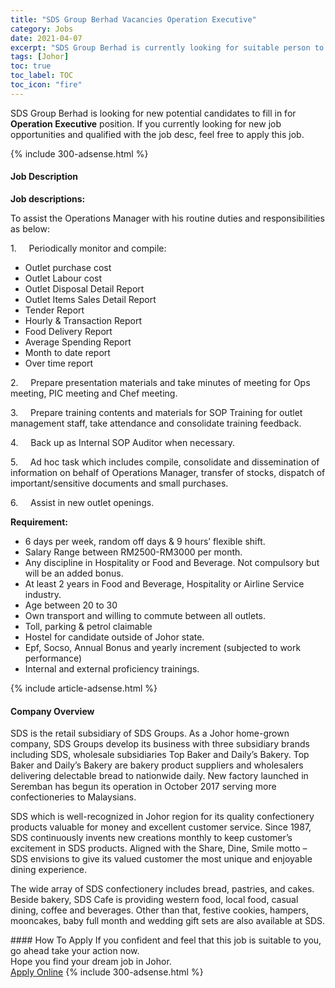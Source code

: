 ```yaml
---
title: "SDS Group Berhad Vacancies Operation Executive" 
category: Jobs 
date: 2021-04-07 
excerpt: "SDS Group Berhad is currently looking for suitable person to fill in the Operation Executive which based in Johor" 
tags: [Johor] 
toc: true 
toc_label: TOC 
toc_icon: "fire" 
--- 
```


<p>SDS Group Berhad is looking for new potential candidates to fill in for <b>Operation Executive</b> position. If you currently looking for new job opportunities and qualified with the job desc, feel free to apply this job.
</p>{% include 300-adsense.html %} 
<div><div><h4>Job Description</h4></div><div><div><span><div><p><strong>Job descriptions:</strong></p><p>To assist the Operations Manager with his routine duties and responsibilities as below:</p><p>1.&#160;&#160;&#160;&#160;&#160;Periodically monitor and compile:</p><ul><li>Outlet purchase cost</li><li>Outlet Labour cost</li><li>Outlet Disposal Detail Report</li><li>Outlet Items Sales Detail Report</li><li>Tender Report</li><li>Hourly &amp; Transaction Report</li><li>Food Delivery Report</li><li>Average Spending Report</li><li>Month to date report</li><li>Over time report</li></ul><p>2.&#160;&#160;&#160;&#160;&#160;Prepare presentation materials and take minutes of meeting for Ops meeting, PIC meeting and Chef meeting.</p><p>3.&#160;&#160;&#160;&#160;&#160;Prepare training contents and materials for SOP Training for outlet management staff, take attendance and consolidate training feedback.</p><p>4.&#160;&#160;&#160;&#160;&#160;Back up as Internal SOP Auditor when necessary.</p><p>5.&#160;&#160;&#160;&#160;&#160;Ad hoc task which includes compile, consolidate and dissemination of information on behalf of Operations Manager, transfer of stocks, dispatch of important/sensitive documents and small purchases.</p><p>6.&#160;&#160;&#160;&#160;&#160;Assist in new outlet openings.</p><p><strong>Requirement:</strong></p><ul><li>6 days per week, random off days &amp; 9 hours&#8217; flexible shift.</li><li>Salary Range between RM2500-RM3000 per month.</li><li>Any discipline in Hospitality or Food and Beverage. Not compulsory but will be an added bonus.</li><li>At least 2 years in Food and Beverage, Hospitality or Airline Service industry.</li><li>Age between 20 to 30</li><li>Own transport and willing to commute between all outlets.</li><li>Toll, parking &amp; petrol claimable</li><li>Hostel for candidate outside of Johor state.</li><li>Epf, Socso, Annual Bonus and yearly increment (subjected to work performance)</li><li>Internal and external proficiency trainings.&#160;&#160;</li></ul></div></span></div></div></div> 
{% include article-adsense.html %} 
<div><div><h4>Company Overview</h4></div><div><div><span><div><p>SDS is the retail subsidiary of SDS Groups. As a Johor home-grown company, SDS Groups develop its business with three subsidiary brands including SDS, wholesale subsidiaries Top Baker and Daily&#8217;s Bakery. Top Baker and Daily&#8217;s Bakery are bakery product suppliers and wholesalers delivering delectable bread to nationwide daily. New factory launched in Seremban has begun its operation in October 2017 serving more confectioneries to Malaysians.</p><p>SDS which is well-recognized in Johor region for its quality confectionery products valuable for money and excellent customer service. Since 1987, SDS continuously invents new creations monthly to keep customer&#8217;s excitement in SDS products. Aligned with the Share, Dine, Smile motto &#8211; SDS envisions to give its valued customer the most unique and enjoyable dining experience.&#160;</p><p>The wide array of SDS confectionery includes bread, pastries, and cakes. Beside bakery, SDS Cafe is providing western food, local food, casual dining, coffee and beverages. Other than that, festive cookies, hampers, mooncakes, baby full month and wedding gift sets are also available at SDS.</p></div></span></div></div></div> 
#### How To Apply 
If you confident and feel that this job is suitable to you, go ahead take your action now. <br/> 
Hope you find your dream job in Johor. <br/> 
<a href="https://www.jobstreet.com.my/en/job/operation-executive-4528120?jobId=jobstreet-my-job-4528120&" class="btn btn--info" target="_blank" rel="nofollow noopenner">Apply Online</a> 
{% include 300-adsense.html %} 